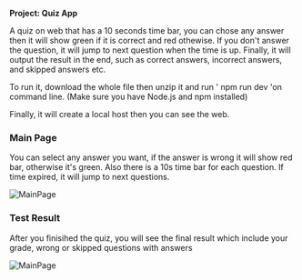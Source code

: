 **Project: Quiz App**

A quiz on web that has a 10 seconds time bar, you can chose any answer then it will show green if it is correct and red othewise. If you don't answer the question, it will jump
to next question when the time is up. Finally, it will output the result in the end, such as correct answers, incorrect answers, and skipped answers etc. 

To run it, download the whole file then unzip it and run ' npm run dev 'on command line. (Make sure you have Node.js and npm installed)

Finally, it will create a local host then you can see the web.

### Main Page
You can select any answer you want, if the answer is wrong it will show red bar, otherwise it's green. Also there is a 10s time bar for each question.
If time expired, it will jump to next questions.

![MainPage](https://github.com/TY-WORK-UVIC/Front-End/assets/105994651/09c7664e-0bd9-462a-8603-8c6a54a56680)

### Test Result
After you finisihed the quiz, you will see the final result which include your grade, wrong or skipped questions with answers


![MainPage](https://github.com/TY-WORK-UVIC/Front-End/assets/105994651/0b834955-b565-4535-9adc-5b529faa918b)
